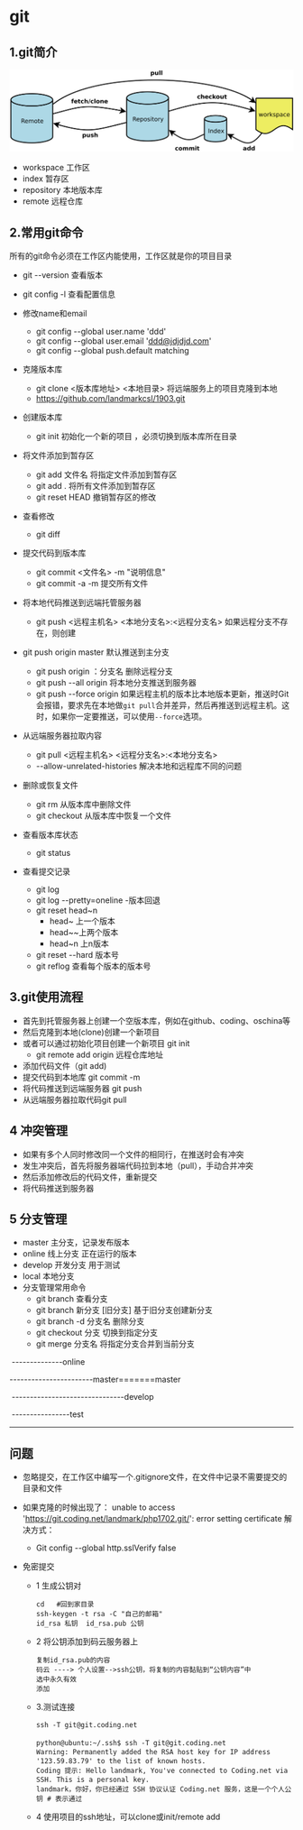 #  git
## 1.git简介
![image](git.png)
- workspace 工作区
- index 暂存区
- repository 本地版本库
- remote 远程仓库
## 2.常用git命令

所有的git命令必须在工作区内能使用，工作区就是你的项目目录

   - git --version 查看版本

- git config -l 查看配置信息

- 修改name和email 
    - git config --global user.name 'ddd'
    - git config --global user.email 'ddd@jdjdjd.com'
    - git config --global push.default matching

- 克隆版本库  

    - git clone  <版本库地址>  <本地目录>           将远端服务上的项目克隆到本地
    - https://github.com/landmarkcsl/1903.git

- 创建版本库 

    - git init   初始化一个新的项目 ，必须切换到版本库所在目录 

- 将文件添加到暂存区
    - git add 文件名     将指定文件添加到暂存区
    - git add .          将所有文件添加到暂存区
    - git reset HEAD <file>  撤销暂存区的修改

- 查看修改

    - git diff

- 提交代码到版本库
    -  git commit <文件名>    -m "说明信息"
    -  git commit -a -m    提交所有文件

- 将本地代码推送到远端托管服务器

    - git push <远程主机名> <本地分支名>:<远程分支名>  如果远程分支不存在，则创建
- git push origin master   默认推送到主分支
    - git push origin ：分支名   删除远程分支
    - git push --all origin 将本地分支推送到服务器
    - git push --force origin   如果远程主机的版本比本地版本更新，推送时Git会报错，要求先在本地做`git pull`合并差异，然后再推送到远程主机。这时，如果你一定要推送，可以使用`--force`选项。
    
- 从远端服务器拉取内容
    - git pull <远程主机名> <远程分支名>:<本地分支名>
    - --allow-unrelated-histories  解决本地和远程库不同的问题

- 删除或恢复文件
    - git rm <file>  从版本库中删除文件
    - git checkout   <file> 从版本库中恢复一个文件

- 查看版本库状态

    - git status

- 查看提交记录
    - git log
    - git log --pretty=oneline
      -版本回退
    - git reset  head~n
        - head~ 上一个版本
        - head~~上两个版本
        - head~n 上n版本
    - git reset --hard 版本号
    - git reflog 查看每个版本的版本号
## 3.git使用流程
- 首先到托管服务器上创建一个空版本库，例如在github、coding、oschina等
- 然后克隆到本地(clone)创建一个新项目
- 或者可以通过初始化项目创建一个新项目 git init
    - git remote add origin 远程仓库地址 
- 添加代码文件（git add)
- 提交代码到本地库 git commit -m
- 将代码推送到远端服务器 git push
- 从远端服务器拉取代码git  pull
## 4 冲突管理
- 如果有多个人同时修改同一个文件的相同行，在推送时会有冲突
- 发生冲突后，首先将服务器端代码拉到本地（pull），手动合并冲突
- 然后添加修改后的代码文件，重新提交
- 将代码推送到服务器
## 5 分支管理
- master 主分支，记录发布版本
- online 线上分支 正在运行的版本
- develop 开发分支 用于测试
- local 本地分支
- 分支管理常用命令
    - git branch 查看分支
    - git branch 新分支 [旧分支]    基于旧分支创建新分支
    - git branch -d 分支名      删除分支
    - git checkout 分支           切换到指定分支
    - git merge 分支名            将指定分支合并到当前分支



​                               --------------online

-----------------------master=======master

​                        -------------------------------develop

​                                                      ----------------test

---------------



## 问题
- 忽略提交，在工作区中编写一个.gitignore文件，在文件中记录不需要提交的目录和文件

- 如果克隆的时候出现了： unable to access 'https://git.coding.net/landmark/php1702.git/': error setting certificate 解决方式：

    - Git config --global http.sslVerify false 

- 免密提交

    - 1 生成公钥对

        ~~~
        cd   #回到家目录
        ssh-keygen -t rsa -C "自己的邮箱"
        id_rsa 私钥  id_rsa.pub 公钥
        ~~~

    - 2 将公钥添加到码云服务器上

        ~~~
        复制id_rsa.pub的内容
        码云 ----> 个人设置-->ssh公钥，将复制的内容黏贴到“公钥内容”中
        选中永久有效
        添加
        ~~~

    - 3.测试连接

        ~~~
        ssh -T git@git.coding.net
        
        python@ubuntu:~/.ssh$ ssh -T git@git.coding.net
        Warning: Permanently added the RSA host key for IP address '123.59.83.79' to the list of known hosts.
        Coding 提示: Hello landmark, You've connected to Coding.net via SSH. This is a personal key.
        landmark，你好，你已经通过 SSH 协议认证 Coding.net 服务，这是一个个人公钥 # 表示通过
        ~~~

    - 4 使用项目的ssh地址，可以clone或init/remote add